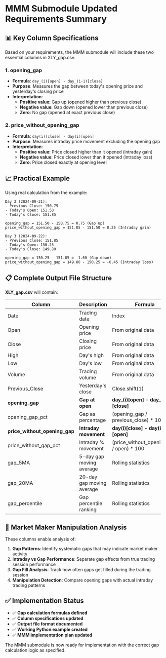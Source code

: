 # MMM Submodule Updated Requirements Summary

## 📊 **Key Column Specifications**

Based on your requirements, the MMM submodule will include these two essential columns in XLY_gap.csv:

### **1. opening_gap**
- **Formula**: `day_(i)[open] - day_(i-1)[close]`
- **Purpose**: Measures the gap between today's opening price and yesterday's closing price
- **Interpretation**:
  - **Positive value**: Gap up (opened higher than previous close)
  - **Negative value**: Gap down (opened lower than previous close)
  - **Zero**: No gap (opened at exact previous close)

### **2. price_without_opening_gap**
- **Formula**: `day(i)[close] - day(i)[open]`
- **Purpose**: Measures intraday price movement excluding the opening gap
- **Interpretation**:
  - **Positive value**: Price closed higher than it opened (intraday gain)
  - **Negative value**: Price closed lower than it opened (intraday loss)
  - **Zero**: Price closed exactly at opening level

## 📈 **Practical Example**

Using real calculation from the example:

```
Day 2 (2024-09-21):
- Previous Close: 150.75
- Today's Open: 151.50
- Today's Close: 151.85

opening_gap = 151.50 - 150.75 = 0.75 (Gap up)
price_without_opening_gap = 151.85 - 151.50 = 0.35 (Intraday gain)

Day 3 (2024-09-22):
- Previous Close: 151.85
- Today's Open: 150.25
- Today's Close: 149.80

opening_gap = 150.25 - 151.85 = -1.60 (Gap down)
price_without_opening_gap = 149.80 - 150.25 = -0.45 (Intraday loss)
```

## 📋 **Complete Output File Structure**

**XLY_gap.csv** will contain:

| Column | Description | Formula |
|--------|-------------|---------|
| Date | Trading date | Index |
| Open | Opening price | From original data |
| Close | Closing price | From original data |
| High | Day's high | From original data |
| Low | Day's low | From original data |
| Volume | Trading volume | From original data |
| Previous_Close | Yesterday's close | Close.shift(1) |
| **opening_gap** | **Gap at open** | **day_(i)[open] - day_(i-1)[close]** |
| opening_gap_pct | Gap as percentage | (opening_gap / previous_close) * 100 |
| **price_without_opening_gap** | **Intraday movement** | **day(i)[close] - day(i)[open]** |
| price_without_gap_pct | Intraday % movement | (price_without_opening_gap / open) * 100 |
| gap_5MA | 5-day gap moving average | Rolling statistics |
| gap_20MA | 20-day gap moving average | Rolling statistics |
| gap_percentile | Gap percentile ranking | Rolling statistics |

## 🎯 **Market Maker Manipulation Analysis**

These columns enable analysis of:

1. **Gap Patterns**: Identify systematic gaps that may indicate market maker activity
2. **Intraday vs Gap Performance**: Separate gap effects from true trading session performance
3. **Gap Fill Analysis**: Track how often gaps get filled during the trading session
4. **Manipulation Detection**: Compare opening gaps with actual intraday trading patterns

## ✅ **Implementation Status**

- ✅ **Gap calculation formulas defined**
- ✅ **Column specifications updated**
- ✅ **Output file format documented**
- ✅ **Working Python example created**
- ✅ **MMM implementation plan updated**

The MMM submodule is now ready for implementation with the correct gap calculation logic as specified.